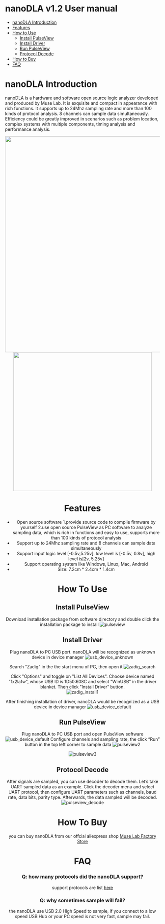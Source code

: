 # nanoDLA v1.2 User manual
* [nanoDLA Introduction](#nanodla-introduction) 
* [Features](#features)
* [How to Use](#how-to-use)
    * [Install PulseView](#install-pulseview)
    * [Install Driver](#install-driver)
    * [Run PulseView](#run-pulseview)
    * [Protocol Decode](#protocol-decode)
* [How to Buy](#how-to-buy)
* [FAQ](#faq)
# nanoDLA Introduction
nanoDLA is a hardware and software open source logic analyzer developed and produced by Muse Lab. It is exquisite and compact in appearance with rich functions. It supports up to 24Mhz sampling rate and more than 100 kinds of protocol analysis. 8 channels can sample data simultaneously. Efficiency could be greatly improved in scenarios such as problem location, complex systems with multiple components, timing analysis and performance analysis.
<div align=center>
<img src="https://github.com/wuxx/nanoDLA/blob/master/doc/nanoDLA.jpg" width = "700" alt="" align=center />
<img src="https://github.com/wuxx/nanoDLA/blob/master/doc/nanoDLA-TYPE-C.jpg" width = "450" alt="" align=cente
</div>


# Features
- Open source software
1.provide source code to compile firmware by yourself
2.use open source PulseView as PC software to analyze sampling data, which is rich in functions and easy to use, supports more than 100 kinds of protocol analysis
- Support up to 24Mhz sampling rate and 8 channels can sample data simultaneously
- Support input logic level [-0.5v,5.25v]. low level is [-0.5v, 0.8v], high level is[2v, 5.25v]
- Support operating system like Windows, Linux, Mac, Android
- Size: 7.2cm * 2.4cm * 1.4cm

# How To Use

## Install PulseView 
Download installation package from software directory and double click the installation package to install
![pulseview](https://github.com/wuxx/nanoDLA/blob/master/doc/pulseview.png)

## Install Driver
Plug nanoDLA to PC USB port. nanoDLA will be recognized as unknown device in device manager
![usb_device_unknown](https://github.com/wuxx/nanoDLA/blob/master/doc/usb_device_unknown_v1.2.png)  
  
Search "Zadig" in the the start menu of PC, then open it
![zadig_search](https://github.com/wuxx/nanoDLA/blob/master/doc/zadig_search.png)  
 
Click "Options" and toggle on "List All Devices". Choose device named "fx2lafw", whose USB ID is 1D50:608C and select "WinUSB" in the driver blanket. Then click "Install Driver" button.   
![zadig_install1](https://github.com/wuxx/nanoDLA/blob/master/doc/zadig_install1_v1.2.png)  
  
After finishing installation of driver, nanoDLA would be recognized as a USB device in device manager
![usb_device_default](https://github.com/wuxx/nanoDLA/blob/master/doc/usb_device_default_v1.2.png)

## Run PulseView
Plug nanoDLA to PC USB port and open PulseView software
![usb_device_default](https://github.com/wuxx/nanoDLA/blob/master/doc/usb_device_fx2lafw.png)
Configure channels and sampling rate, the click “Run” button in the top left corner to sample data
![pulseview2](https://github.com/wuxx/nanoDLA/blob/master/doc/pulseview2.png)
  
![pulseview3](https://github.com/wuxx/nanoDLA/blob/master/doc/pulseview3.png)

## Protocol Decode
After signals are sampled, you can use decoder to decode them. Let’s take UART sampled data as an example. Click the decoder menu and select UART protocol, then configure UART parameters such as channels, baud rate, data bits, parity type. Afterwards, the data sampled will be decoded.
![pulseview_decode](https://github.com/wuxx/nanoDLA/blob/master/doc/pulseview_decode.png)


# How To Buy
you can buy nanoDLA from our offcial aliexpress shop [Muse Lab Factory Store](https://muselab-tech.aliexpress.com/)


# FAQ
### Q: how many protocols did the nanoDLA support?
support protocols are list [here](https://github.com/wuxx/nanoDLA/blob/master/decoder_list.md)
### Q: why sometimes sample will fail?
the nanoDLA use USB 2.0 High Speed to sample, if you connect to a low speed USB Hub or your PC speed is not very fast, sample may fail.
